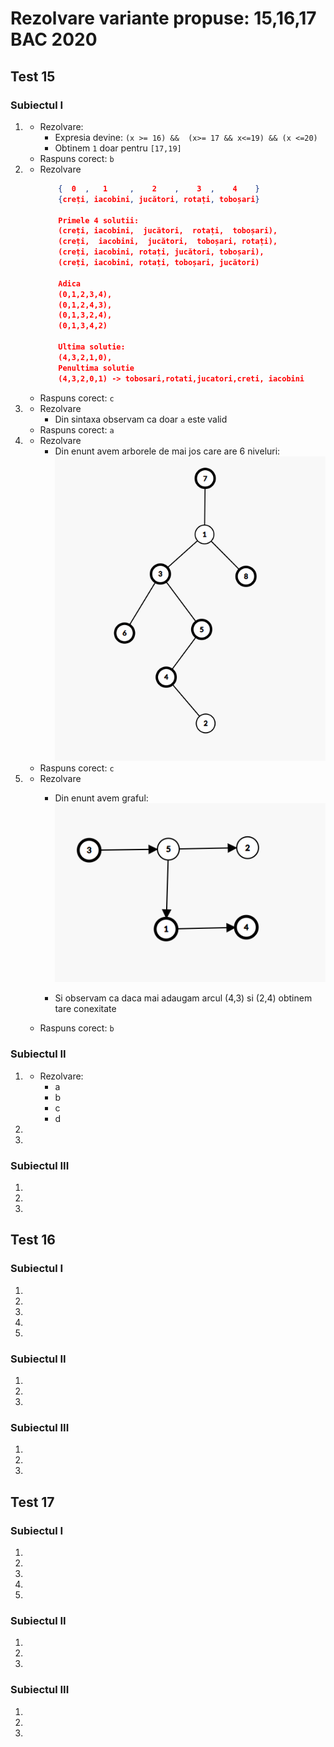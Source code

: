 # Rezolvare variante propuse: 15,16,17 BAC 2020


## Test 15

### Subiectul I
1. 
    - Rezolvare:
        - Expresia devine: `(x >= 16) &&  (x>= 17 && x<=19) && (x <=20) `
        - Obtinem `1` doar pentru `[17,19]`
    - Raspuns corect: `b`
2. 
    - Rezolvare
        ```json
            {  0  ,   1     ,    2    ,    3  ,    4    }  
            {creți, iacobini, jucători, rotați, toboșari}

            Primele 4 solutii:
            (creți, iacobini,  jucători,  rotați,  toboșari),
            (creți,  iacobini,  jucători,  toboșari, rotați),
            (creți, iacobini, rotați, jucători, toboșari),
            (creți, iacobini, rotați, toboșari, jucători)

            Adica
            (0,1,2,3,4),
            (0,1,2,4,3),
            (0,1,3,2,4),
            (0,1,3,4,2)

            Ultima solutie:
            (4,3,2,1,0),
            Penultima solutie
            (4,3,2,0,1) -> tobosari,rotati,jucatori,creti, iacobini
        ```
    - Raspuns corect: `c`
3. 
    -  Rezolvare
        - Din sintaxa observam ca doar  `a` este valid
    - Raspuns corect: `a`
4. 
    - Rezolvare
        - Din enunt avem arborele de mai jos care are 6 niveluri:
        ![Graf initial](imagini/t15-s1-e4.png)
    - Raspuns corect: `c`
        
        
5. 
    - Rezolvare
        - Din enunt avem graful:
        ![Graf initial](imagini/t15-s1-e5.png)

        -  Si observam ca daca mai adaugam arcul (4,3) si (2,4) obtinem tare  conexitate
    - Raspuns corect: `b`
### Subiectul II

1. 
    - Rezolvare:
        * a
        * b
        * c
        * d
2. 
3. 


### Subiectul III
1. 
2. 
3. 

## Test 16

### Subiectul I
1. 
2. 
3. 
4. 
5. 

### Subiectul II

1. 
2. 
3. 


### Subiectul III
1. 
2. 
3. 


## Test 17

### Subiectul I
1. 
2. 
3. 
4. 
5. 

### Subiectul II

1. 
2. 
3. 


### Subiectul III
1. 
2. 
3. 